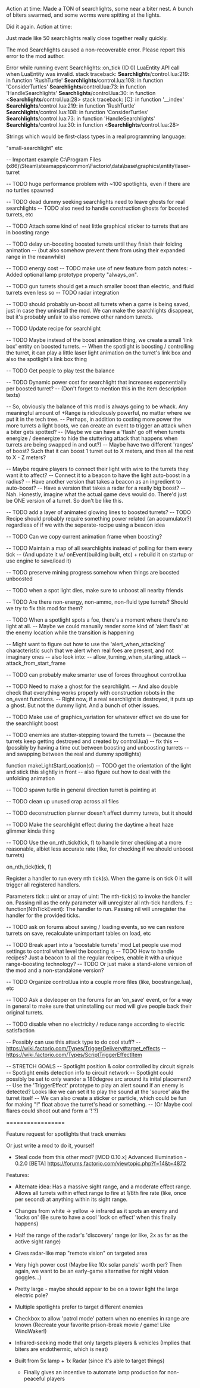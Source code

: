 Action at time:
Made a TON of searchlights, some near a biter nest.
A bunch of biters swarmed, and some worms were spitting at the lights.


Did it again.
Action at time:

Just made like 50 searchlights really close together really quickly.


The mod Searchlights caused a non-recoverable error.
Please report this error to the mod author.

Error while running event Searchlights::on_tick (ID 0)
LuaEntity API call when LuaEntity was invalid.
stack traceback:
  __Searchlights__/control.lua:219: in function 'RushTurtle'
  __Searchlights__/control.lua:108: in function 'ConsiderTurtles'
  __Searchlights__/control.lua:73: in function 'HandleSearchlights'
  __Searchlights__/control.lua:30: in function <__Searchlights__/control.lua:28>
stack traceback:
  [C]: in function '__index'
  __Searchlights__/control.lua:219: in function 'RushTurtle'
  __Searchlights__/control.lua:108: in function 'ConsiderTurtles'
  __Searchlights__/control.lua:73: in function 'HandleSearchlights'
  __Searchlights__/control.lua:30: in function <__Searchlights__/control.lua:28>



Strings which would be first-class types in a real programming language:

"small-searchlight"
etc


-- Important example
C:\Program Files (x86)\Steam\steamapps\common\Factorio\data\base\graphics\entity\laser-turret


-- TODO huge performance problem with ~100 spotlights, even if there are no turtles spawned

-- TODO dead dummy seeking searchlights need to leave ghosts for real searchlights
-- TODO also need to handle construction ghosts for boosted turrets, etc

-- TODO Attach some kind of neat little graphical sticker to turrets that are in boosting range


-- TODO delay un-boosting boosted turrets until they finish their folding animation
--      (but also somehow prevent them from using their expanded range in the meanwhile)


-- TODO energy cost
-- TODO make use of new feature from patch notes: - Added optional lamp prototype property "always_on".

-- TODO gun turrets should get a much smaller boost than electric, and fluid turrets even less so
-- TODO radar integration

-- TODO should probably un-boost all turrets when a game is being saved, just in case they uninstall the mod. We can make the searchlights disappear, but it's probably unfair to also remove other random turrets.

-- TODO Update recipe for searchlight


-- TODO Maybe instead of the boost animation thing, we create a small 'link box' entity on boosted turrets.
--      When the spotlight is boosting / controlling the turret, it can play a little laser light animation on the turret's link box and also the spotlight's link box thing


-- TODO Get people to play test the balance

-- TODO Dynamic power cost for searchlight that increases exponentially per boosted turret?
--      (Don't forget to mention this in the item description texts)

-- So, obviously the balance of this mod is always going to be whack. Any meaningful amount of +Range is ridiculously powerful, no matter where we put it in the tech tree.
-- Perhaps, in addition to costing more power the more turrets a light boots, we can create an event to trigger an attack when a biter gets spotted?
-- (Maybe we can have a 'flash' go off when turrets energize / deenergize to hide the stuttering attack that happens when turrets are being swapped in and out?)
-- Maybe have two different 'ranges' of boost? Such that it can boost 1 turret out to X meters, and then all the rest to X - Z meters?

-- Maybe require players to connect their light with wire to the turrets they want it to affect?
-- Connect it to a beacon to have the light auto-boost in a radius?
-- Have another version that takes a beacon as an ingredient to auto-boost?
-- Have a version that takes a radar for a really big boost?
-- Nah. Honestly, imagine what the actual game devs would do. There'd just be ONE version of a turret. So don't be like this.



-- TODO add a layer of animated glowing lines to boosted turrets?
-- TODO Recipe should probably require something power related (an accumulator?) regardless of if we with the seperate-recipe using a beacon idea


-- TODO Can we copy current animation frame when boosting?

-- TODO Maintain a map of all searchlights instead of polling for them every tick
-- (And update it w/ onEvent(building built, etc) + rebuild it on startup or use engine to save/load it)

-- TODO preserve mining progress somehow when things are boosted unboosted

-- TODO when a spot light dies, make sure to unboost all nearby friends

-- TODO Are there non-energy, non-ammo, non-fluid type turrets? Should we try to fix this mod for them?

-- TODO When a spotlight spots a foe, there's a moment where there's no light at all.
--      Maybe we could manually render some kind of 'alert flash' at the enemy location while the transition is happening

-- Might want to figure out how to use the 'alert_when_attacking' characteristic such that we alert when real foes are present, and not imaginary ones
-- also look into:
--  allow_turning_when_starting_attack
--  attack_from_start_frame

-- TODO can probably make smarter use of forces throughout control.lua

-- TODO Need to make a ghost for the searchlight.
--      And also double check that everything works properly with construction robots in the on_event functions.
--      Right now, if a real searchlight is destroyed, it puts up a ghost. But not the dummy light. And a bunch of other issues.


-- TODO Make use of graphics_variation for whatever effect we do use for the searchlight boost


-- TODO enemies are stutter-stepping toward the turrets
--      (because the turrets keep getting destroyed and created by control.lua)
--      fix this
--      (possibly by having a time out between boosting and unboosting turrets
--       and swapping between the real and dummy spotlights)

function makeLightStartLocation(sl)
    -- TODO get the orientation of the light and stick this slightly in front
    --      also figure out how to deal with the unfolding animation


-- TODO spawn turtle in general direction turret is pointing at


-- TODO clean up unused crap across all files

-- TODO deconstruction planner doesn't affect dummy turrets, but it should


-- TODO Make the searchlight effect during the daytime a heat haze glimmer kinda thing


-- TODO Use the on_nth_tick(tick, f) to handle timer checking at a more reasonable, albiet less accurate rate (like, for checking if we should unboost turrets)

on_nth_tick(tick, f)

Register a handler to run every nth tick(s). When the game is on tick 0 it will trigger all registered handlers.

Parameters
tick :: uint or array of uint: The nth-tick(s) to invoke the handler on. Passing nil as the only parameter will unregister all nth-tick handlers.
f :: function(NthTickEvent): The handler to run. Passing nil will unregister the handler for the provided ticks.

-- TODO ask on forums about saving / loading events, so we can restore turrets on save, recalculate unimportant tables on load, etc


-- TODO Break apart into a 'boostable turrets' mod
        Let people use mod settings to control what level the boosting is
-- TODO How to handle recipes? Just a beacon to all the regular recipes, enable it with a unique range-boosting technology?
-- TODO Or just make a stand-alone version of the mod and a non-standalone version?


-- TODO Organize control.lua into a couple more files (like, boostrange.lua), etc


-- TODO Ask a devleoper on the forums for an 'on_save' event, or for a way in general to make sure that uninstalling our mod will give people back their original turrets.


-- TODO disable when no electricity / reduce range according to electric satisfaction

-- Possibly can use this attack type to do cool stuff?
-- https://wiki.factorio.com/Types/TriggerDelivery#target_effects
-- https://wiki.factorio.com/Types/ScriptTriggerEffectItem

-- STRETCH GOALS
-- Spotlight position & color controlled by circuit signals
-- Spotlight emits detection info to circuit network
-- Spotlight could possibly be set to only wander a 180degree arc around its inital placement?
-- Use the 'TriggerEffect' prototype to play an alert sound if an enemy is detected? Looks like we can set it to play the sound at the 'source' aka the turret itself
    -- We can also create a sticker or particle, which could be fun for making "!" float above the turret's head or something.
    -- (Or Maybe cool flares could shoot out and form a '!'?)



=================

Feature request for spotlights that track enemies



Or just write a mod to do it, yourself

- Steal code from this other mod? [MOD 0.10.x] Advanced Illumination - 0.2.0 [BETA]
  https://forums.factorio.com/viewtopic.php?f=14&t=4872


Features:

- Alternate idea: Has a massive sight range, and a moderate effect range.
  Allows all turrets within effect range to fire at 1/8th fire rate (like, once per second) at anything within its sight range.

- Changes from white -> yellow -> infrared as it spots an enemy and 'locks on'
  (Be sure to have a cool 'lock on effect' when this finally happens)

- Half the range of the radar's 'discovery' range
  (or like, 2x as far as the active sight range)

- Gives radar-like map "remote vision" on targeted area

- Very high power cost
  (Maybe like 10x solar panels' worth per?
   Then again, we want to be an early-game alternative for night vision goggles...)

- Pretty large - maybe should appear to be on a tower light the large electric pole?

- Multiple spotlights prefer to target different enemies

- Checkbox to allow 'patrol mode' pattern when no enemies in range are known
  (Recreate your favorite prison-break movie / game! Like WindWaker!)

- Infrared-seeking mode that only targets players & vehicles
  (Implies that biters are endothermic, which is neat)

- Built from 5x lamp + 1x Radar (since it's able to target things)
  - Finally gives an incentive to automate lamp production for non-peaceful players

